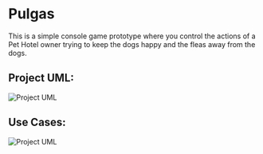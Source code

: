 
# Pulgas

This is a simple console game prototype where you control the actions of a Pet Hotel owner trying to keep the dogs happy and the fleas away from the dogs.

## Project UML:

![Project UML](pulgas/docs/pulgas.png)

## Use Cases:

![Project UML](pulgas/docs/pulgas_use_cases.png)
